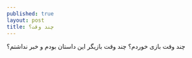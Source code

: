 ```yaml
---
published: true
layout: post
title: چند وقت؟
---
```


چند وقت بازی خوردم؟ چند وقت بازیگر این داستان بودم و خبر نداشتم؟
